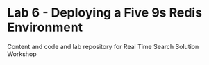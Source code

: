 # Lab 6 - Deploying a Five 9s Redis Environment
Content and code and lab repository for Real Time Search Solution Workshop
